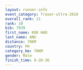 ```yaml
---
layout: runner-info 
event_category: fraser-ultra-2019 
overall_rank: 11
rank: 10
bib: 7039
first_name: KOK HAO
last_name: ANG
distance: 70KM
country: PH
category_km: 70KM
gender: Male
finish_time: 9-20-36
---
```

